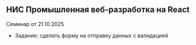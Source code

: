 ## НИС Промышленная веб-разработка на React

Семинар от 21.10.2025

* Задание: сделать форму на отправку данных с валидацией
